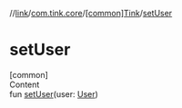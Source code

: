 //[link](../../index.md)/[com.tink.core](../index.md)/[[common]Tink](index.md)/[setUser](set-user.md)



# setUser  
[common]  
Content  
fun [setUser](set-user.md)(user: [User](../../com.tink.model.user/[common]-user/index.md))  



